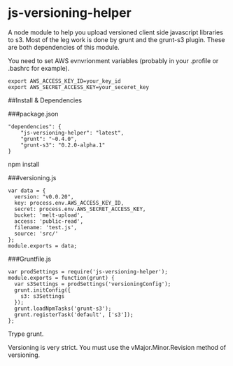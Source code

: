 # js-versioning-helper

A node module to help you upload versioned client side javascript libraries to s3. Most of the leg work is done
by grunt and the grunt-s3 plugin. These are both dependencies of this module.

You need to set AWS evnvrionment variables (probably in your .profile or .bashrc for example).

    export AWS_ACCESS_KEY_ID=your_key_id
    export AWS_SECRET_ACCESS_KEY=your_seceret_key

##Install & Dependencies

###package.json

    "dependencies": {
        "js-versioning-helper": "latest",
        "grunt": "~0.4.0",
        "grunt-s3": "0.2.0-alpha.1"
    }

npm install

###versioning.js

    var data = {
      version: "v0.0.20",
      key: process.env.AWS_ACCESS_KEY_ID,
      secret: process.env.AWS_SECRET_ACCESS_KEY,
      bucket: 'melt-upload',
      access: 'public-read',
      filename: 'test.js',
      source: 'src/'
    };
    module.exports = data;


###Gruntfile.js

    var prodSettings = require('js-versioning-helper');
    module.exports = function(grunt) {
      var s3Settings = prodSettings('versioningConfig');
      grunt.initConfig({
        s3: s3Settings
      });
      grunt.loadNpmTasks('grunt-s3');
      grunt.registerTask('default', ['s3']);
    };


Trype grunt.

Versioning is very strict. You must use the vMajor.Minor.Revision method of versioning.